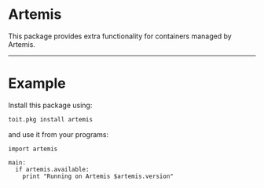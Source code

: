 # Artemis

This package provides extra functionality for containers
managed by Artemis.

----------------

# Example

Install this package using:

``` sh
toit.pkg install artemis
```

and use it from your programs:

```
import artemis

main:
  if artemis.available:
    print "Running on Artemis $artemis.version"
```

